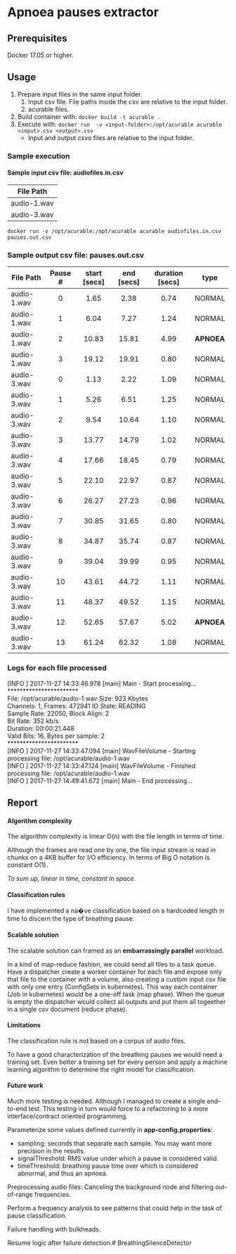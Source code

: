 # Apnoea pauses extractor

## Prerequisites
Docker 17.05 or higher.

## Usage

1. Prepare input files in the same input folder.
    1. Input csv file. File paths inside the csv are relative to the input folder.    
    2. acurable files.    
2. Build container with: `docker build -t acurable .`
3. Execute with: `docker run  -v <input-folder>:/opt/acurable acurable <input>.csv <output>.csv`
    * Input and output csvo files are relative to the input folder.


### Sample execution

#### Sample input csv file:  audiofiles.in.csv

| File Path     | 
| ------------- |
| audio-1.wav   |
| audio-3.wav   | 

 
`docker run -v /opt/acurable:/opt/acurable acurable audiofiles.in.csv pauses.out.csv`



### Sample output csv file: pauses.out.csv

| File Path | Pause #| start [secs]| end [secs]| duration [secs] | type |
| ----------|:------:|:---------:|:---------:|:---------------:|------|
| audio-1.wav| 0 |1.65|2.38|0.74|NORMAL|
| audio-1.wav| 1 |6.04|7.27|1.24|NORMAL|
| audio-1.wav| 2 |10.83|15.81|4.99|**APNOEA**|
| audio-1.wav| 3 |19.12|19.91|0.80|NORMAL|
| audio-3.wav|0 |1.13|2.22|1.09|NORMAL|
| audio-3.wav|1 |5.26|6.51|1.25|NORMAL|
| audio-3.wav|2 |9.54|10.64|1.10|NORMAL|
| audio-3.wav|3 |13.77|14.79|1.02|NORMAL|
| audio-3.wav|4 |17.66|18.45|0.79|NORMAL|
| audio-3.wav|5 |22.10|22.97|0.87|NORMAL|
| audio-3.wav|6 |26.27|27.23|0.96|NORMAL|
| audio-3.wav|7 |30.85|31.65|0.80|NORMAL|
| audio-3.wav|8 |34.87|35.74|0.87|NORMAL|
| audio-3.wav|9 |39.04|39.99|0.95|NORMAL|
| audio-3.wav|10 |43.61|44.72|1.11|NORMAL|
| audio-3.wav|11 |48.37|49.52|1.15|NORMAL|
| audio-3.wav|12 |52.65|57.67|5.02|**APNOEA**|
| audio-3.wav|13 |61.24|62.32|1.08|NORMAL|

### Logs for each file processed
[INFO ] 2017-11-27 14:33:46.978 [main] Main - Start processing...  
\*\*\*\*\*\*\*\*\*\*\*\*\*\*\*\*\*\*\*\*\*\*\*  
File: /opt/acurable/audio-1.wav 
Size: 923 Kbytes  
Channels: 1, Frames: 472941 
IO State: READING  
Sample Rate: 22050, Block Align: 2  
Bit Rate: 352 kb/s  
Duration: 00:00:21.448  
Valid Bits: 16, Bytes per sample: 2  
\*\*\*\*\*\*\*\*\*\*\*\*\*\*\*\*\*\*\*\*\*\*\*   
[INFO ] 2017-11-27 14:33:47.094 [main] WavFileVolume - Starting processing file: /opt/acurable/audio-1.wav  
[INFO ] 2017-11-27 14:33:47.124 [main] WavFileVolume - Finished processing file: /opt/acurable/audio-1.wav  
[INFO ] 2017-11-27 14:49:41.672 [main] Main - End processing...  

## Report
#### Algorithm complexity
The algorithm complexity is linear O(n) with the file length in terms of time.

Although the frames are read one by one, the file input stream is read in chunks on a 4KB buffer 
for I/O efficiency. In terms of Big O notation is constant O(1).

*To sum up, linear in time, constant in space*.

#### Classification rules
I have implemented a na�ve classification based on a hardcoded length in time to discern the type of breathing pause.

#### Scalable solution
The scalable solution can framed as an __embarrassingly parallel__ workload.

In a kind of map-reduce fashion, we could send all files to a task queue. Have a dispatcher create a worker container for each file and expose only that file
to the container with a volume, also creating a custom input csv file with only one entry (ConfigSets in kubernetes). 
This way each container (Job in kubernetes) would be a one-off task (map phase). When the queue is empty the dispatcher would collect
all outputs and put them all togeether in a single csv document (reduce phase).

#### Limitations
The classification rule is not based on a corpus of audio files.

To have a good characterization of the breathing pauses we would need a training set. Even better
a training set for every person and apply a machine learning algorithm to determine the right model for classification.

#### Future work

Much more testing is needed. Although I managed to create a single end-to-end test.
This testing in turn would force to a refactoring to a more interface/contract oriented programming.

Parameterize some values defined currently in **app-config.properties**:
* sampling: seconds that separate each sample. You may want more precision in the results.
* signalThreshold: RMS value under which a pause is considered valid.
* timeThreshold: breathing pause time over which is considered abnormal, and thus an apnoea.  

Preprocessing audio files: Canceling the background node and filtering out-of-range frequencies.

Perform a frequency analysis to see patterns that could help in the task of pause classification.

Failure handling with bulkheads.

Resume logic after failure detection.# BreathingSilenceDetector
